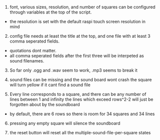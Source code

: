 1. font, various sizes, resolution, and number of squares can be configured through variables at the top of the script.
  * the resolution is set with the default raspi touch screen resolution in mind

2. config file needs at least the title at the top, and one file with at least 3 comma seperated fields.
  * quotations dont matter.
  * all comma seperated fields after the first three will be interpeted as sound filenames.



3. So far only .ogg and .wav seem to work, .mp3 seems to break it



4. sound files can be missing and the sound board wont crash
  the square will turn yellow if it cant find a sound file



5. Every line corresponds to a square, and there can be any number of lines between 1 and infinity
  the lines which exceed rows^2-2 will just be forgotten about by the soundboard
  * by default, there are 6 rows so there is room for 34 squares and 34 lines



6. pressing any empty square will silence the soundboard



7. the reset button will reset all the multiple-sound-file-per-square states
